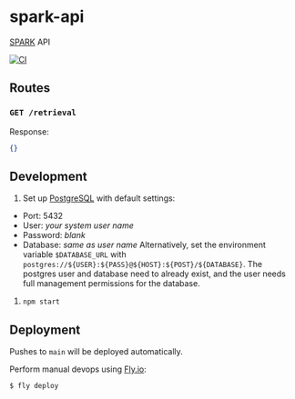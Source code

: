 # spark-api
[SPARK](https://github.com/filecoin-station/spark) API

[![CI](https://github.com/filecoin-station/spark-api/actions/workflows/ci.yml/badge.svg)](https://github.com/filecoin-station/spark-api/actions/workflows/ci.yml)

## Routes

### `GET /retrieval`

Response:

```json
{}
```

## Development

1. Set up [PostgreSQL](https://www.postgresql.org/) with default settings:
  - Port: 5432
  - User: _your system user name_
  - Password: _blank_
  - Database: _same as user name_
  Alternatively, set the environment variable `$DATABASE_URL` with
  `postgres://${USER}:${PASS}@${HOST}:${POST}/${DATABASE}`. The postgres user
  and database need to already exist, and the user needs full management
  permissions for the database.
1. `npm start`

## Deployment

Pushes to `main` will be deployed automatically.

Perform manual devops using [Fly.io](https://fly.io):

```bash
$ fly deploy
```